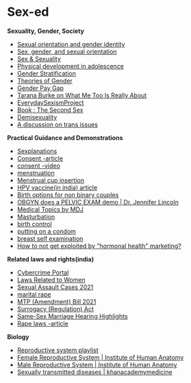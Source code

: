 # Sex-ed

<b>Sexuality, Gender, Society</b>

- [Sexual orientation and gender identity](https://youtu.be/xCMmZUu07IQ)
- [Sex, gender, and sexual orientation](https://youtu.be/Hkmsu9Tl7NE)
- [Sex & Sexuality](https://youtu.be/Kqt-_ILgv5c)
- [Physical development in adolescence](https://youtu.be/DWKWjpVsGng)
- [Gender Stratification](https://youtu.be/Yb1_4FPtzrI)
- [Theories of Gender](https://youtu.be/CquRz_cceH8)
- [Gender Pay Gap](https://youtu.be/it0EYBBl5LI) 
- [Tarana Burke on What Me Too Is Really About](https://youtu.be/GfJ3bIAQOKg)
- [EverydaySexismProject](https://youtu.be/LhjsRjC6B8U)
- [Book : The Second Sex](https://youtu.be/Ws2Y2cWme8c)
- [Demisexuality](https://youtube.com/playlist?list=PL_zdi3TflN9L0d47ydfMIQqcAn29gvixy)
- [A discussion on trans issues](https://youtu.be/oPqKTgssYXM)



<b>Practical Guidance and Demonstrations</b>

- [Sexplanations](https://youtube.com/@sexplanations)
- [Consent -article](https://www.plannedparenthood.org/learn/relationships/sexual-consent)
- [consent -video](https://youtu.be/YRkRS5pvcp0)
- [menstruation](https://youtube.com/playlist?list=PLRvS13K0fh4IDKSWL15L8zBtqS2R-pkEm)
- [Menstrual cup insertion](https://youtu.be/qgdPI7oqmRE)
- [HPV vaccine(in india) article](https://www.hindustantimes.com/lifestyle/health/india-launches-first-cervical-cancer-vaccine-why-it-s-important-to-get-jabbed-101662888723563.html)
- [Birth options for non binary couples](https://youtu.be/C1v3BIIox0Q)
- [OBGYN does a PELVIC EXAM demo | Dr. Jennifer Lincoln](https://youtu.be/mf_aCVcLJF4)
- [Medical Topics by MDJ](https://youtube.com/playlist?list=PLVH2Gpf8wKeTV5z1F5kgyWqt1TsqwZmki)
- [Masturbation](https://youtu.be/3U3gA51gXKg)
- [birth control](https://youtube.com/playlist?list=PLRvS13K0fh4L1n8VVu5Z_zPEYrhxbcEPz)
- [putting on a condom](https://youtu.be/M9Lyay-gemA)
- [breast self examination](https://youtu.be/XKtTymNkcj0)
- [How to not get exploited by "hormonal health" marketing?](https://youtu.be/LJUxL5uytW4)



<b>Related laws and rights(india)</b>

- [Cybercrime Portal](https://cybercrime.gov.in/)
- [Laws Related to Women](http://www.ncw.nic.in/important-links/List-of-Laws-Related-to-Women)
- [Sexual Assault Cases 2021](https://youtu.be/CpQIIlDJuE0)
- [marital rape](https://youtu.be/SfI8Y5fxBPY)
- [MTP (Amendment) Bill 2021](https://youtu.be/jBuTZ90jcRM)
- [Surrogacy (Regulation) Act](https://blog.finology.in/Legal-news/is-surrogacy-legal-in-india)
- [Same-Sex Marriage Hearing Highlights](https://www.ndtv.com/india-news/gay-marriage-case-live-updates-supreme-court-hearing-in-same-sex-marriage-case-today-3957229)
- [Rape laws -article](https://www.lawinsider.in/columns/all-you-need-to-know-about-rape-in-india)



<b>Biology</b>

- [Reproductive system playlist](https://youtube.com/playlist?list=PLbKSbFnKYVY2CBGrhObSpqQagg0fYpT8K)
- [Female Reproductive System | Institute of Human Anatomy](https://youtube.com/playlist?list=PLp_Lna7o5knb-Au3FJKtF2EjlQb86SMim)
- [Male Reproductive System | Institute of Human Anatomy](https://youtube.com/playlist?list=PLp_Lna7o5knYF6DNBkfDuankaxBX-O4Du)
- [Sexually transmitted diseases | khanacademymedicine](https://youtube.com/playlist?list=PLbKSbFnKYVY3F-fvAP-zliSMylu0XZMeD)



